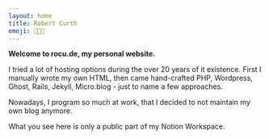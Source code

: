 ```yaml
---
layout: home
title: Robert Curth
emoji: 👨🏻‍💻
---
```


__Welcome to rocu.de, my personal website.__

I tried a lot of hosting options during the over 20 years of it existence. First I manually wrote my own HTML, then came hand-crafted PHP, Wordpress, Ghost, Rails, Jekyll, Micro.blog - just to name a few approaches.

Nowadays, I program so much at work, that I decided to not maintain my own blog anymore.

What you see here is only a public part of my Notion Workspace.